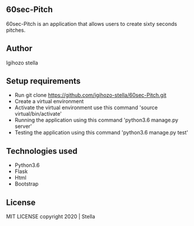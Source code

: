 ## 60sec-Pitch
60sec-Pitch is an application that allows users to create sixty seconds pitches. 

## Author
Igihozo stella 

## Setup requirements
- Run git clone https://github.com/igihozo-stella/60sec-Pitch.git
- Create a virtual environment
- Activate the virtual environment use this command 'source virtual/bin/activate'
- Running the application using this command 'python3.6 manage.py server'
- Testing the application using this command 'python3.6 manage.py test'

## Technologies used
- Python3.6
- Flask
- Html
- Bootstrap

## License
MIT LICENSE
copyright 2020 | Stella
